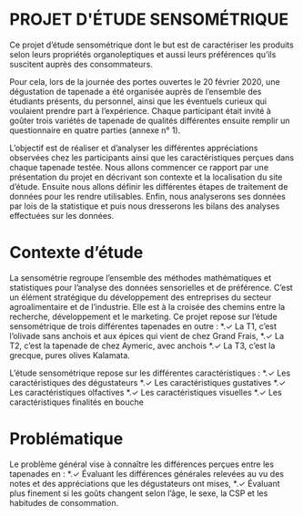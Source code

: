 # PROJET D'ÉTUDE SENSOMÉTRIQUE
Ce projet d’étude sensométrique dont le but est de caractériser les produits selon leurs propriétés organoleptiques et aussi leurs préférences qu’ils suscitent auprès des consommateurs. 

Pour cela, lors de la journée des portes ouvertes le 20 février 2020, une dégustation de tapenade a été organisée auprès de l’ensemble des étudiants présents, du personnel, ainsi que les éventuels curieux qui voulaient prendre part à l’expérience. Chaque participant était invité à goûter trois variétés de tapenade de qualités différentes ensuite remplir un questionnaire en quatre parties (annexe n° 1). 

L’objectif est de réaliser et d’analyser les différentes appréciations observées chez les participants ainsi que les caractéristiques perçues dans chaque tapenade testée. Nous allons commencer ce rapport par une présentation du projet en décrivant son contexte et la localisation du site d’étude. Ensuite nous allons définir les différentes étapes de traitement de données pour les rendre utilisables. Enfin, nous analyserons ses données par lois de la statistique et puis nous dresserons les bilans des analyses effectuées sur les données.


# Contexte d’étude
La sensométrie regroupe l’ensemble des méthodes mathématiques et statistiques pour l’analyse des données sensorielles et de préférence. C’est un élément stratégique du développement des entreprises du secteur agroalimentaire et de l’industrie. Elle est à la croisée des chemins entre la recherche, développement et le marketing.
Ce projet repose sur l’étude sensométrique de trois différentes tapenades en outre :
    *.✓ La T1, c’est l’olivade sans anchois et aux épices qui vient de chez Grand Frais,
    *.✓ La T2, c’est la tapenade de chez Aymeric, avec anchois
    *.✓ La T3, c’est la grecque, pures olives Kalamata.

L’étude sensométrique repose sur les différentes caractéristiques :
    *.✓ Les caractéristiques des dégustateurs
    *.✓ Les caractéristiques gustatives
    *.✓ Les caractéristiques olfactives
    *.✓ Les caractéristiques visuelles
    *.✓ Les caractéristiques finalités en bouche
 
# Problématique
Le problème général vise à connaître les différences perçues entre les tapenades en :
*.✓ Évaluant les différences générales relevées au vu des notes et des appréciations que les dégustateurs ont mises,
*.✓ Évaluant plus finement si les goûts changent selon l’âge, le sexe, la CSP et les habitudes de consommation.
